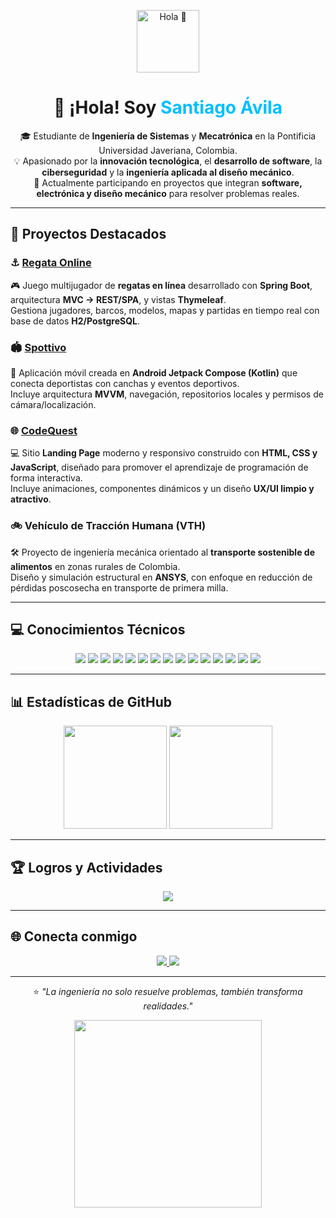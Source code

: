 <!-- Encabezado animado -->
<p align="center">
  <img src="https://i.gifer.com/7Ims.gif" width="100px" alt="Hola 👋">
</p>

<h1 align="center">👋 ¡Hola! Soy <span style="color:#00BFFF;">Santiago Ávila</span></h1>

<p align="center">
🎓 Estudiante de <b>Ingeniería de Sistemas</b> y <b>Mecatrónica</b> en la Pontificia Universidad Javeriana, Colombia.<br>
💡 Apasionado por la <b>innovación tecnológica</b>, el <b>desarrollo de software</b>, la <b>ciberseguridad</b> y la <b>ingeniería aplicada al diseño mecánico</b>.<br>
🚀 Actualmente participando en proyectos que integran <b>software, electrónica y diseño mecánico</b> para resolver problemas reales.
</p>

---

## 🧩 Proyectos Destacados

### ⚓ [Regata Online](https://github.com/SantiAvilal13/RegataOnline)
🎮 Juego multijugador de **regatas en línea** desarrollado con **Spring Boot**, arquitectura **MVC → REST/SPA**, y vistas **Thymeleaf**.  
Gestiona jugadores, barcos, modelos, mapas y partidas en tiempo real con base de datos **H2/PostgreSQL**.

### 🏟️ [Spottivo](https://github.com/SantiAvilal13/Spottivo)
📱 Aplicación móvil creada en **Android Jetpack Compose (Kotlin)** que conecta deportistas con canchas y eventos deportivos.  
Incluye arquitectura **MVVM**, navegación, repositorios locales y permisos de cámara/localización.

### 🌐 [CodeQuest](https://github.com/SantiAvilal13/CodeQuest)
💻 Sitio **Landing Page** moderno y responsivo construido con **HTML, CSS y JavaScript**, diseñado para promover el aprendizaje de programación de forma interactiva.  
Incluye animaciones, componentes dinámicos y un diseño **UX/UI limpio y atractivo**.

### 🚲 Vehículo de Tracción Humana (VTH)
🛠️ Proyecto de ingeniería mecánica orientado al **transporte sostenible de alimentos** en zonas rurales de Colombia.  
Diseño y simulación estructural en **ANSYS**, con enfoque en reducción de pérdidas poscosecha en transporte de primera milla.

---

## 💻 Conocimientos Técnicos

<p align="center">
  
  <!-- Lenguajes -->
  <img src="https://img.shields.io/badge/Java-ED8B00?style=for-the-badge&logo=java&logoColor=white"/>
  <img src="https://img.shields.io/badge/Kotlin-7F52FF?style=for-the-badge&logo=kotlin&logoColor=white"/>
  <img src="https://img.shields.io/badge/Python-3670A0?style=for-the-badge&logo=python&logoColor=white"/>
  <img src="https://img.shields.io/badge/C++-00599C?style=for-the-badge&logo=cplusplus&logoColor=white"/>
  <img src="https://img.shields.io/badge/JavaScript-F7E017?style=for-the-badge&logo=javascript&logoColor=black"/>

  <!-- Frameworks -->
  <img src="https://img.shields.io/badge/Spring_Boot-6DB33F?style=for-the-badge&logo=springboot&logoColor=white"/>
  <img src="https://img.shields.io/badge/Jetpack_Compose-4285F4?style=for-the-badge&logo=android&logoColor=white"/>
  <img src="https://img.shields.io/badge/React-20232A?style=for-the-badge&logo=react&logoColor=61DAFB"/>

  <!-- Tools -->
  <img src="https://img.shields.io/badge/Maven-C71A36?style=for-the-badge&logo=apachemaven&logoColor=white"/>
  <img src="https://img.shields.io/badge/Android_Studio-3DDC84?style=for-the-badge&logo=androidstudio&logoColor=white"/>
  <img src="https://img.shields.io/badge/IntelliJ_IDEA-000000?style=for-the-badge&logo=intellijidea&logoColor=white"/>
  <img src="https://img.shields.io/badge/VS_Code-0078D4?style=for-the-badge&logo=visualstudiocode&logoColor=white"/>

  <!-- Ingeniería -->
  <img src="https://img.shields.io/badge/SolidWorks-CC0000?style=for-the-badge&logo=dassaultsystemes&logoColor=white"/>
  <img src="https://img.shields.io/badge/ANSYS-FCD000?style=for-the-badge&logo=ansys&logoColor=black"/>
  <img src="https://img.shields.io/badge/MATLAB-FF7F00?style=for-the-badge&logo=mathworks&logoColor=white"/>

</p>

---

## 📊 Estadísticas de GitHub

<p align="center">
  <img src="https://github-readme-stats.vercel.app/api?username=SantiAvilal13&show_icons=true&theme=tokyonight" height="165">
  <img src="https://github-readme-stats.vercel.app/api/top-langs/?username=SantiAvilal13&layout=compact&theme=tokyonight" height="165">
</p>

---

## 🏆 Logros y Actividades

<p align="center">
  <img src="https://github-profile-trophy.vercel.app/?username=SantiAvilal13&theme=onedark&margin-w=10&margin-h=10">
</p>

---

## 🌐 Conecta conmigo

<p align="center">
  <a href="mailto:santiagoavila@javeriana.edu.co">
    <img src="https://img.shields.io/badge/Correo%20Institucional-D14836?style=for-the-badge&logo=gmail&logoColor=white" />
  </a>
  <a href="https://www.linkedin.com/in/santiago-avila-09971037a/">
    <img src="https://img.shields.io/badge/LinkedIn-0077B5?style=for-the-badge&logo=linkedin&logoColor=white" />
  </a>
</p>

---

<p align="center">
  ⭐ <em>"La ingeniería no solo resuelve problemas, también transforma realidades."</em>
</p>

<p align="center">
  <img src="https://media.giphy.com/media/qgQUggAC3Pfv687qPC/giphy.gif" width="300px">
</p>
